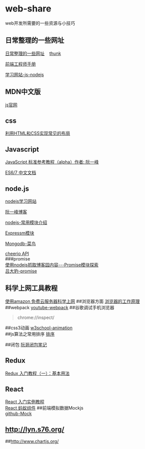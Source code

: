 # web-share
web开发所需要的一些资源与小技巧
## 日常整理的一些网址
[日常整理的一些网址](http://www.w3cfuns.com/notes/19125/e1c1e49a6034d18cf3dc7b6e50a3d18a.html)    [thunk](http://www.ruanyifeng.com/blog/2015/05/thunk.html)

[前端工程师手册](https://leohxj.gitbooks.io/front-end-database/content/html-and-css-basic/common-tag.html)

[学习网站-js-nodejs](http://javascript.ruanyifeng.com/nodejs/http.html)    

## MDN中文版    
[js官网](https://developer.mozilla.org/zh-CN/docs/Web/JavaScript)
## css
[利用HTML和CSS实现常见的布局](https://segmentfault.com/a/1190000003931851)
## Javascript
[JavaScript 标准参考教程（alpha）作者: 阮一峰](http://javascript.ruanyifeng.com/)

[ES6/7 中文文档](http://es6.ruanyifeng.com/)
## node.js
[nodejs学习网站](http://cnodejs.org/getstart)   

[阮一峰博客](http://javascript.ruanyifeng.com/nodejs/fs.html)

[nodejs-常用模块介绍](https://0532.gitbooks.io/nodejs/content/path/README.html)  

[Expressm模块](http://www.expressjs.com.cn/)    

[Mongodb-菜鸟](http://www.runoob.com/mongodb/mongodb-databases-documents-collections.html)

[cheerio API](https://cnodejs.org/topic/5203a71844e76d216a727d2e)     
###promise     
[使用nodejs抓取博客园内容---Promise模块探索](http://www.cnblogs.com/roverliang/p/5340902.html)    
[吕大豹-promise](http://www.cnblogs.com/lvdabao/p/es6-promise-1.html)
## 科学上网工具教程
[使用amazon 免费云服务器科学上网](https://segmentfault.com/a/1190000003101075)
##浏览器方面
[浏览器的工作原理](https://www.nihaoshijie.com.cn/index.php/archives/322)
##webpack
[youtube-webpack](https://www.youtube.com/watch?v=fGed9phNkto)
##谷歌调试手机浏览器
>chrome://inspect/    

##css3动画
[w3school-animation](http://www.w3school.com.cn/css3/css3_animation.asp)    
##js算法之常用排序
[排序](https://segmentfault.com/a/1190000005144961)

##闭包
[阮哥闭包笔记](http://www.ruanyifeng.com/blog/2009/08/learning_javascript_closures.html)

## Redux
[Redux 入门教程（一）：基本用法](http://www.ruanyifeng.com/blog/2016/09/redux_tutorial_part_one_basic_usages.html)    
##  React
[React 入门实例教程](http://www.ruanyifeng.com/blog/2015/03/react.html)    
[React 蚂蚁组件](https://ant.design/components/modal/)
##前端模拟数据Mockjs    
[github-Mock](https://github.com/nuysoft/Mock/wiki/Getting-Started)     
## http://lyn.s76.org/

##http://www.chartjs.org/
